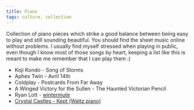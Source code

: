 ```yaml
---
title: Piano
tags: culture, collection
---
```


Collection of piano pieces which strike a good balance between being easy to
play and still sounding beautiful. You should find the sheet music online
without problems. I usually find myself stressed when playing in public, even
though I know most of those songs by heart, keeping a list like this is meant
to make me remember that I can play them :)

- Koji Kondo - Song of Storms
- Aphex Twin - Avril 14th
- Coldplay - Postcards From Far Away
- A Winged Victory for the Sullen - The Haunted Victorian Pencil
- Ryan Lott - [wintermute](https://github.com/Wint3rmute/Wintermute/blob/master/wintermute.pdf)
- [Crystal Castles - Kept (Waltz piano)](https://youtu.be/KpF1RzgSl0c?si=N408_VsEI4eERzzO)

